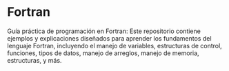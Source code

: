 # Fortran
Guía práctica de programación en Fortran: Este repositorio contiene ejemplos y explicaciones diseñados para aprender los fundamentos del lenguaje Fortran, incluyendo el manejo de variables, estructuras de control, funciones, tipos de datos, manejo de arreglos, manejo de memoria, estructuras, y más.
